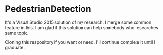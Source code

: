 # PedestrianDetection

It's a Visual Studio 2015 solution of my research.
I merge some common feature in this.
I am glad if this solution can help somebody who researches same topic.

Cloning this respository if you want or need.
I'll continue complete it until I graduate.
